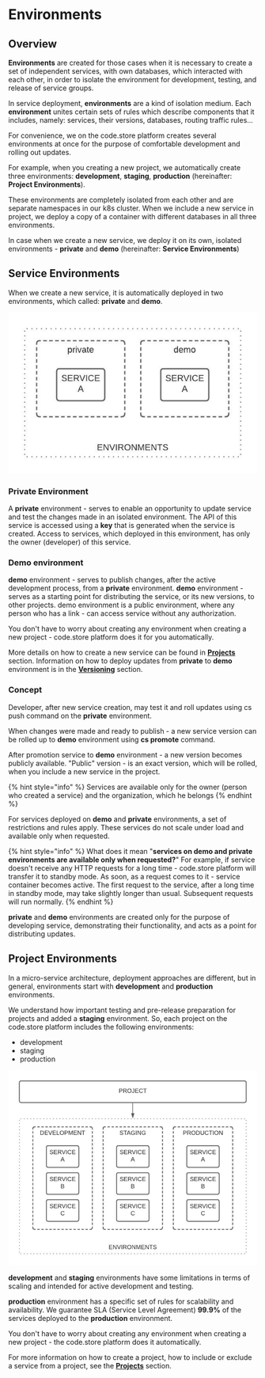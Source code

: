 # Environments

## Overview

**Environments** are created for those cases when it is necessary to create a set of independent services, with own databases, which interacted with each other, in order to isolate the environment for development, testing, and release of service groups.

In service deployment, **environments** are a kind of isolation medium. Each **environment** unites certain sets of rules which describe components that it includes, namely: services, their versions, databases, routing traffic rules... 

For convenience, we on the code.store platform creates several environments at once for the purpose of comfortable development and rolling out updates.

For example, when you creating a new project, we automatically create three environments: **development**, **staging**, **production** \(hereinafter: **Project Environments**\). 

These environments are completely isolated from each other and are separate namespaces in our k8s cluster. When we include a new service in project, we deploy a copy of a container with different databases in all three environments. 

In case when we create a new service, we deploy it on its own, isolated environments - **private** and **demo** \(hereinafter: **Service Environments**\)

## Service Environments

When we create a new service, it is automatically deployed in two environments, which called: **private** and **demo**.

![service &quot;A&quot; which deployed on private and demo environment](../../.gitbook/assets/secret-inheritance-diagram-blank-service-1-.jpeg)

### Private Environment

A **private** environment - serves to enable an opportunity to update service and test the changes made in an isolated environment. The API of this service is accessed using a **key** that is generated when the service is created. Access to services, which deployed in this environment, has only the owner \(developer\) of this service. 

### **Demo environment**

**demo** environment - serves to publish changes, after the active development process, from a **private** environment. **demo** environment - serves as a starting point for distributing the service, or its new versions, to other projects. demo environment is a public environment, where any person who has a link - can access service without any authorization.

You don't have to worry about creating any environment when creating a new project - code.store platform does it for you automatically.

More details on how to create a new service can be found in [**Projects**](projects.md) section. Information on how to deploy updates from **private** to **demo** environment is in the [**Versioning**](versioning.md) section.

### Concept

Developer, after new service creation, may test it and roll updates using cs push command on the **private** environment. 

When changes were made and ready to publish - a new service version can be rolled up to **demo** environment using **cs promote** command.

After promotion service to **demo** environment - a new version becomes publicly available. "Public" version - is an exact version, which will be rolled, when you include a new service in the project. 

{% hint style="info" %}
Services are available only for the owner \(person who created a service\) and the organization, which he belongs
{% endhint %}

For services deployed on **demo** and **private** environments, a set of restrictions and rules apply. These services do not scale under load and available only when requested. 

{% hint style="info" %}
What does it mean "**services on demo and private environments are available only when requested?**" For example, if service doesn't receive any HTTP requests for a long time - code.store platform will transfer it to standby mode. As soon, as a request comes to it - service container becomes active. The first request to the service, after a long time in standby mode, may take slightly longer than usual. Subsequent requests will run normally.
{% endhint %}

**private** and **demo** environments are created only for the purpose of developing service, demonstrating their functionality, and acts as a point for distributing updates.

## Project Environments

In a micro-service architecture, deployment approaches are different, but in general, environments start with **development** and **production** environments.

We understand how important testing and pre-release preparation for projects and added a **staging** environment. So, each project on the code.store platform includes the following environments: 

* development
* staging
* production

![project, which includes DEVELOPMENT, STAGNING, PRODUCTION environments with deployed services on it](../../.gitbook/assets/secret-inheritance-diagram-blank-project-1-.jpeg)

**development** and **staging** environments have some limitations in terms of scaling and intended for active development and testing.

**production** environment has a specific set of rules for scalability and availability. We guarantee SLA \(Service Level Agreement\) **99.9%** of the services deployed to the **production** environment.

You don't have to worry about creating any environment when creating a new project - the code.store platform does it automatically.

For more information on how to create a project, how to include or exclude a service from a project, see the [**Projects**](projects.md) section.







